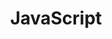 ---
title: "JavaScript"
description: "JavaScript编程"
slug: "JavaScript"
image: "JavaScript.jpg"
style:
    background: "#transparent"
    color: "#fffff"
---